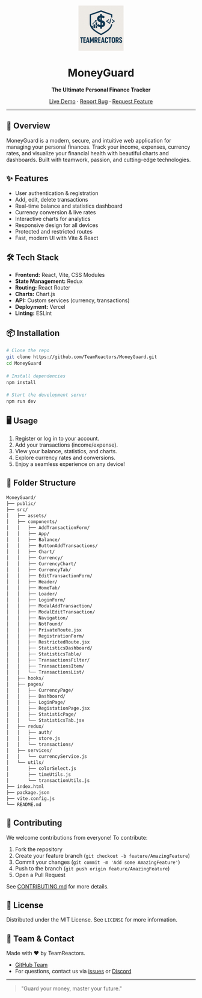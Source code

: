 <div align="center">
  <img src="src/assets/img/logo.jpg" alt="MoneyGuard Logo" width="120" />
  <h1>MoneyGuard</h1>
  <p><strong>The Ultimate Personal Finance Tracker</strong></p>
  <p>
    <a href="https://money-guard-sable.vercel.app/dashboard">Live Demo</a> ·
    <a href="https://github.com/TeamReactors/MoneyGuard/issues">Report Bug</a> ·
    <a href="https://github.com/TeamReactors/MoneyGuard/pulls">Request Feature</a>
  </p>
</div>

---

## 🚀 Overview

MoneyGuard is a modern, secure, and intuitive web application for managing your
personal finances. Track your income, expenses, currency rates, and visualize
your financial health with beautiful charts and dashboards. Built with teamwork,
passion, and cutting-edge technologies.

## ✨ Features

- User authentication & registration
- Add, edit, delete transactions
- Real-time balance and statistics dashboard
- Currency conversion & live rates
- Interactive charts for analytics
- Responsive design for all devices
- Protected and restricted routes
- Fast, modern UI with Vite & React

## 🛠️ Tech Stack

- **Frontend:** React, Vite, CSS Modules
- **State Management:** Redux
- **Routing:** React Router
- **Charts:** Chart.js
- **API:** Custom services (currency, transactions)
- **Deployment:** Vercel
- **Linting:** ESLint

## 📦 Installation

```bash
# Clone the repo
git clone https://github.com/TeamReactors/MoneyGuard.git
cd MoneyGuard

# Install dependencies
npm install

# Start the development server
npm run dev
```

## 🖥️ Usage

1. Register or log in to your account.
2. Add your transactions (income/expense).
3. View your balance, statistics, and charts.
4. Explore currency rates and conversions.
5. Enjoy a seamless experience on any device!

## 📁 Folder Structure

```
MoneyGuard/
├── public/
├── src/
│   ├── assets/
│   ├── components/
│   │   ├── AddTransactionForm/
│   │   ├── App/
│   │   ├── Balance/
│   │   ├── ButtonAddTransactions/
│   │   ├── Chart/
│   │   ├── Currency/
│   │   ├── CurrencyChart/
│   │   ├── CurrencyTab/
│   │   ├── EditTransactionForm/
│   │   ├── Header/
│   │   ├── HomeTab/
│   │   ├── Loader/
│   │   ├── LoginForm/
│   │   ├── ModalAddTransaction/
│   │   ├── ModalEditTransaction/
│   │   ├── Navigation/
│   │   ├── NotFound/
│   │   ├── PrivateRoute.jsx
│   │   ├── RegistrationForm/
│   │   ├── RestrictedRoute.jsx
│   │   ├── StatisticsDashboard/
│   │   ├── StatisticsTable/
│   │   ├── TransactionsFilter/
│   │   ├── TransactionsItem/
│   │   └── TransactionsList/
│   ├── hooks/
│   ├── pages/
│   │   ├── CurrencyPage/
│   │   ├── Dashboard/
│   │   ├── LoginPage/
│   │   ├── RegistationPage.jsx
│   │   ├── StatisticPage/
│   │   └── StatisticsTab.jsx
│   ├── redux/
│   │   ├── auth/
│   │   ├── store.js
│   │   └── transactions/
│   ├── services/
│   │   └── currencyService.js
│   └── utils/
│       ├── colorSelect.js
│       ├── timeUtils.js
│       └── transactionUtils.js
├── index.html
├── package.json
├── vite.config.js
└── README.md
```

## 🤝 Contributing

We welcome contributions from everyone! To contribute:

1. Fork the repository
2. Create your feature branch (`git checkout -b feature/AmazingFeature`)
3. Commit your changes (`git commit -m 'Add some AmazingFeature'`)
4. Push to the branch (`git push origin feature/AmazingFeature`)
5. Open a Pull Request

See [CONTRIBUTING.md](CONTRIBUTING.md) for more details.

## 📄 License

Distributed under the MIT License. See `LICENSE` for more information.

## 👥 Team & Contact

Made with ❤️ by TeamReactors.

- [GitHub Team](https://github.com/TeamReactors)
- For questions, contact us via
  [issues](https://github.com/TeamReactors/MoneyGuard/issues) or 
  [Discord](https://discord.gg/79edTz5EuF)

---

> "Guard your money, master your future."
